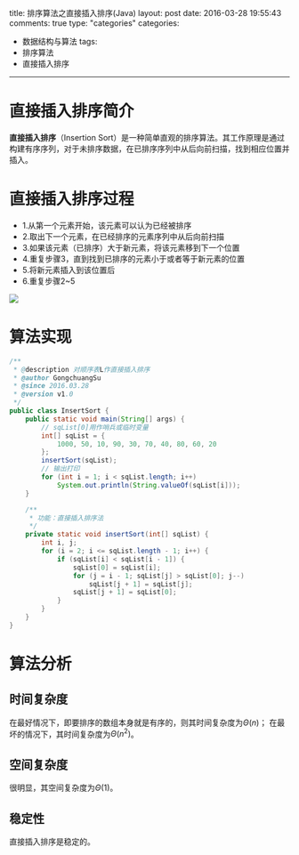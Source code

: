 title: 排序算法之直接插入排序(Java)
layout: post
date: 2016-03-28 19:55:43  
comments: true
type: "categories"
categories: 
- 数据结构与算法
tags: 
- 排序算法
- 直接插入排序

---
# 直接插入排序简介
**直接插入排序**（Insertion Sort）是一种简单直观的排序算法。其工作原理是通过构建有序序列，对于未排序数据，在已排序序列中从后向前扫描，找到相应位置并插入。

<!--more-->

# 直接插入排序过程
- 1.从第一个元素开始，该元素可以认为已经被排序
- 2.取出下一个元素，在已经排序的元素序列中从后向前扫描
- 3.如果该元素（已排序）大于新元素，将该元素移到下一个位置
- 4.重复步骤3，直到找到已排序的元素小于或者等于新元素的位置
- 5.将新元素插入到该位置后
- 6.重复步骤2~5

![](http://7xsc5j.com1.z0.glb.clouddn.com/%E7%9B%B4%E6%8E%A5%E6%8F%92%E5%85%A5%E6%8E%92%E5%BA%8F%E6%B5%81%E7%A8%8B%E5%9B%BE.png)

# 算法实现
```java
/**
 * @description 对顺序表L作直接插入排序
 * @author GongchuangSu
 * @since 2016.03.28
 * @version v1.0
 */
public class InsertSort {
	public static void main(String[] args) {
    	// sqList[0]用作哨兵或临时变量
        int[] sqList = {
            1000, 50, 10, 90, 30, 70, 40, 80, 60, 20
        };
        insertSort(sqList);
        // 输出打印
        for (int i = 1; i < sqList.length; i++)
            System.out.println(String.valueOf(sqList[i]));
    }

	/**
     * 功能：直接插入排序法
     */
    private static void insertSort(int[] sqList) {
        int i, j;
        for (i = 2; i <= sqList.length - 1; i++) {
            if (sqList[i] < sqList[i - 1]) {
                sqList[0] = sqList[i];
                for (j = i - 1; sqList[j] > sqList[0]; j--)
                    sqList[j + 1] = sqList[j];
                sqList[j + 1] = sqList[0];
            }
        }
    }
}

```

# 算法分析
## 时间复杂度
在最好情况下，即要排序的数组本身就是有序的，则其时间复杂度为$\Theta(n)$；
在最坏的情况下，其时间复杂度为$\Theta(n^2)$。

## 空间复杂度
很明显，其空间复杂度为$\Theta(1)$。

## 稳定性
直接插入排序是稳定的。
